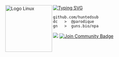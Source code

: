 [![Typing SVG](https://readme-typing-svg.herokuapp.com?font=Roboto+Mono&lines=HUNTEDSUB)](https://guns.lol/kgbspy)
<img src="https://www.svgrepo.com/show/448236/linux.svg" alt="Logo Linux" width="147" align="left">

```
github.com/huntedsub
dc   >  @parodique
gn   >  guns.bio/npa
```

![](https://komarev.com/ghpvc/?username=huntedsub)
<a href="https://discord.gg/2JD4ZTUnmj"><img src="https://img.shields.io/discord/733027681184251937.svg?style=flat&label=Ghibli%20France&color=7289DA" alt="Join Community Badge"/></a>

